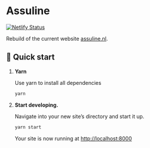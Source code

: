 # Assuline

[![Netlify Status](https://api.netlify.com/api/v1/badges/4440166d-5d55-4e9d-a376-212cd4ebcfcd/deploy-status)](https://app.netlify.com/sites/assuline/deploys)

Rebuild of the current website [assuline.nl](https://www.assuline.nl).

## 🚀 Quick start

1. **Yarn**

    Use yarn to install all dependencies

    ```sh
    yarn
    ```

2. **Start developing.**

    Navigate into your new site’s directory and start it up.

    ```sh
    yarn start
    ```

    Your site is now running at [http://localhost:8000](http://localhost:8000)
